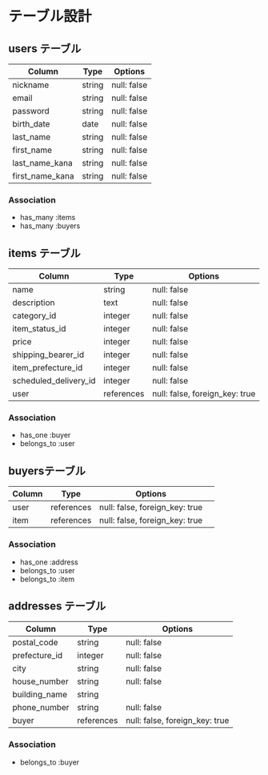 # テーブル設計

## users テーブル

| Column          	| Type  	| Options       |
|-----------------	|--------	|-------------	|
| nickname        	| string 	| null: false 	|
| email           	| string 	| null: false 	|
| password        	| string 	| null: false 	|
| birth_date      	| date   	| null: false 	|
| last_name       	| string 	| null: false 	|
| first_name      	| string 	| null: false 	|
| last_name_kana  	| string 	| null: false 	|
| first_name_kana 	| string 	| null: false 	|

### Association

- has_many :items
- has_many :buyers


## items テーブル

| Column                	| Type       	| Options                        	|
|-----------------------	|------------	|--------------------------------	|
| name                  	| string     	| null: false                    	|
| description           	| text       	| null: false                    	|
| category_id           	| integer    	| null: false                    	|
| item_status_id          | integer    	| null: false                    	|
| price                 	| integer    	| null: false                    	|
| shipping_bearer_id    	| integer    	| null: false                    	|
| item_prefecture_id    	| integer    	| null: false                    	|
| scheduled_delivery_id 	| integer    	| null: false                    	|
| user                  	| references 	| null: false, foreign_key: true 	|

### Association

- has_one :buyer
- belongs_to :user

##  buyersテーブル

| Column 	| Type        | Options                        	|   	|
|--------	|------------	|--------------------------------	|---	|
| user   	| references 	| null: false, foreign_key: true 	|   	|
| item   	| references 	| null: false, foreign_key: true 	|   	|

### Association

- has_one :address
- belongs_to :user
- belongs_to :item

## addresses テーブル

| Column        	| Type       	| Options                        	|
|---------------	|------------	|--------------------------------	|
| postal_code   	| string    	| null: false                    	|
| prefecture_id 	| integer    	| null: false                    	|
| city          	| string     	| null: false                    	|
| house_number  	| string     	| null: false                    	|
| building_name 	| string     	|                                	|
| phone_number  	| string    	| null: false                    	|
| buyer          	| references 	| null: false, foreign_key: true 	|

### Association

- belongs_to :buyer

